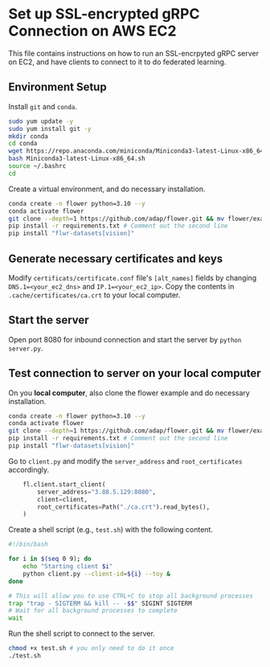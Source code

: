 # Set up SSL-encrypted gRPC Connection on AWS EC2
This file contains instructions on how to run an SSL-encrpyted gRPC server on EC2, and have clients to connect to it to do federated learning.

## Environment Setup

Install `git` and `conda`.

```bash
sudo yum update -y
sudo yum install git -y
mkdir conda
cd conda
wget https://repo.anaconda.com/miniconda/Miniconda3-latest-Linux-x86_64.sh
bash Miniconda3-latest-Linux-x86_64.sh
source ~/.bashrc
cd
```

Create a virtual environment, and do necessary installation.

```bash
conda create -n flower python=3.10 --y
conda activate flower
git clone --depth=1 https://github.com/adap/flower.git && mv flower/examples/advanced-tensorflow . && rm -rf flower && cd advanced-tensorflow
pip install -r requirements.txt # Comment out the second line
pip install "flwr-datasets[vision]"
```

## Generate necessary certificates and keys 
Modify `certificats/certificate.conf` file's `[alt_names]` fields by changing `DNS.1=<your_ec2_dns>` and `IP.1=<your_ec2_ip>`. Copy the contents in `.cache/certificates/ca.crt` to your local computer.

## Start the server

Open port 8080 for inbound connection and start the server by `python server.py`.

## Test connection to server on your local computer

On you **local computer**, also clone the flower example and do necessary installation.

```bash
conda create -n flower python=3.10 --y
conda activate flower
git clone --depth=1 https://github.com/adap/flower.git && mv flower/examples/advanced-tensorflow . && rm -rf flower && cd advanced-tensorflow
pip install -r requirements.txt # Comment out the second line
pip install "flwr-datasets[vision]"
```

Go to `client.py` and modify the `server_address` and `root_certificates` accordingly. 

```python
    fl.client.start_client(
        server_address="3.88.5.129:8080",
        client=client,
        root_certificates=Path("./ca.crt").read_bytes(),
    )
```

Create a shell script (e.g., `test.sh`) with the following content.

```bash
#!/bin/bash

for i in $(seq 0 9); do
    echo "Starting client $i"
    python client.py --client-id=${i} --toy &
done

# This will allow you to use CTRL+C to stop all background processes
trap "trap - SIGTERM && kill -- -$$" SIGINT SIGTERM
# Wait for all background processes to complete
wait
```


Run the shell script to connect to the server.

```bash
chmod +x test.sh # you only need to do it once
./test.sh
```